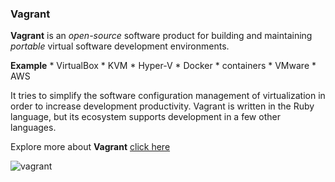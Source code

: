 ### Vagrant

**Vagrant** is an *open-source* software product for building and maintaining *portable* virtual software development environments.

**Example**
      *	VirtualBox
      *	KVM
      *	Hyper-V
      * Docker
      * containers
      * VMware
      * AWS

It tries to simplify the software configuration management of virtualization in order to increase development productivity. Vagrant is written in the Ruby language, but its ecosystem supports development in a few other languages.

Explore more about **Vagrant** [click here](https://www.vagrantup.com/)


![vagrant](https://github.com/selvaraj-kuppusamy/vagrant-centos/blob/main/vagrant/assest/vagrant.png)

